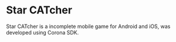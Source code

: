 Star CATcher
=======

Star CATcher is a incomplete mobile game for Android and iOS, was developed using Corona SDK.
